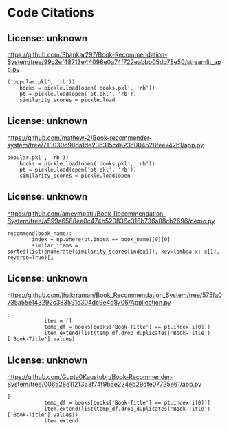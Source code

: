 # Code Citations

## License: unknown
https://github.com/Shankar297/Book-Recommendation-System/tree/99c2ef48713e44096e0a74f722eabbb05db78e50/streamlit_app.py

```
('popular.pkl', 'rb'))
    books = pickle.load(open('books.pkl', 'rb'))
    pt = pickle.load(open('pt.pkl', 'rb'))
    similarity_scores = pickle.load
```


## License: unknown
https://github.com/mathew-2/Book-recommender-system/tree/710030d98da1de23b315cde23c004528fee742b1/app.py

```
popular.pkl', 'rb'))
    books = pickle.load(open('books.pkl', 'rb'))
    pt = pickle.load(open('pt.pkl', 'rb'))
    similarity_scores = pickle.load(open
```


## License: unknown
https://github.com/ameympatil/Book-Recommendation-System/tree/a599a6568ee0c474b520836c316b736a88cb2696/demo.py

```
recommend(book_name):
        index = np.where(pt.index == book_name)[0][0]
        similar_items = sorted(list(enumerate(similarity_scores[index])), key=lambda x: x[1], reverse=True)[1
```


## License: unknown
https://github.com/jhakrraman/Book_Recommendation_System/tree/575fa0735a55e143292c383591c304dc9e4d8706/Application.py

```
:
            item = []
            temp_df = books[books['Book-Title'] == pt.index[i[0]]]
            item.extend(list(temp_df.drop_duplicates('Book-Title')['Book-Title'].values)
```


## License: unknown
https://github.com/Gupta0Kaustubh/Book-Recommender-System/tree/006528e1121363f74f9b5e224eb29dfe07725e61/app.py

```
]
            temp_df = books[books['Book-Title'] == pt.index[i[0]]]
            item.extend(list(temp_df.drop_duplicates('Book-Title')['Book-Title'].values))
            item.extend
```

